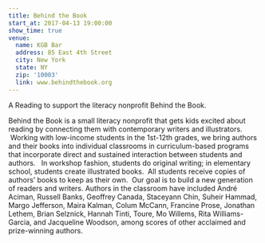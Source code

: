 ```yaml
---
title: Behind the Book
start_at: 2017-04-13 19:00:00
show_time: true
venue:
  name: KGB Bar
  address: 85 East 4th Street
  city: New York
  state: NY
  zip: '10003'
  link: www.behindthebook.org
---
```



A Reading to support the literacy nonprofit Behind the Book.&nbsp;

Behind the Book is a small literacy nonprofit that gets kids excited about reading by connecting them with contemporary writers and illustrators. &nbsp;Working with low-income students in the 1st-12th grades, we bring authors and their books into individual classrooms in curriculum-based programs that incorporate direct and sustained interaction between students and authors. &nbsp; In workshop fashion, students do original writing; in elementary school, students create illustrated books. &nbsp;All students receive copies of authors’ books to keep as their own. &nbsp;Our goal is to build a new generation of readers and writers. Authors in the classroom have included Andr&eacute; Aciman, Russell Banks, Geoffrey Canada, Staceyann Chin, Suheir Hammad, Margo Jefferson, Maira Kalman, Colum McCann, Francine Prose, Jonathan Lethem, Brian Selznick, Hannah Tinti, Toure, Mo Willems, Rita Williams-Garcia, and Jacqueline Woodson, among scores of other acclaimed and prize-winning authors.
